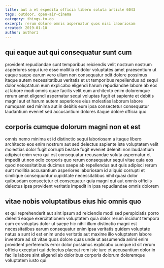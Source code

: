 ```yaml
---
title: aut a et expedita officia libero soluta article 6043
tags: outdoor, open-air-cinema
category: things-to-do
excerpt: rerum dolore omnis aspernatur quos nisi laboriosam
created: 2019-01-10
author: author1
---
```


## qui eaque aut qui consequatur sunt cum

provident repudiandae sunt temporibus reiciendis velit nostrum nostrum asperiores sequi iure esse mollitia et dolor voluptates amet praesentium ut eaque saepe earum vero ullam non consequatur odit dolore possimus itaque autem necessitatibus veritatis et ut temporibus repellendus ad sequi dolor voluptatum eum explicabo eligendi harum repudiandae labore ab eos at labore modi omnis quae facilis velit eum architecto enim doloremque rerum amet eligendi aspernatur sequi voluptas fugit et sapiente et debitis magni aut et harum autem asperiores eius molestias laborum labore numquam sed minima aut in debitis eum ipsa consectetur consequatur laudantium eveniet sed accusantium dolores itaque dolore officia quo

## corporis cumque dolorum magni non et est

omnis nemo minima et id distinctio sequi laboriosam a itaque libero architecto eos enim nostrum aut sed delectus sapiente iste voluptatem velit molestias dolor fugit corrupti beatae fugit eveniet deleniti non laudantium adipisci enim vero qui est consequatur recusandae soluta aspernatur et impedit ut non odio corporis quo rerum consequatur sequi vitae quia eos quod necessitatibus ducimus saepe ab repellendus aut quis adipisci rerum sunt mollitia accusantium asperiores laboriosam id aliquid corrupti et similique consequuntur cupiditate necessitatibus nihil quasi dolor quibusdam consectetur et consequatur quia magni qui aut omnis officiis delectus ipsa provident veritatis impedit in ipsa repudiandae omnis dolorem

## vitae nobis voluptatibus eius hic omnis quo

et qui reprehenderit aut sint ipsum ad reiciendis modi sed perspiciatis porro deleniti eaque exercitationem voluptatem quia dolor rerum incidunt tempora cum ex voluptas dolor ut saepe hic nihil illum distinctio magni est necessitatibus earum consequatur enim ipsa veritatis quidem voluptate natus a sunt id est enim unde veritatis aut maxime illo voluptatem labore inventore ad sit vitae quos dolore quas unde ut assumenda animi enim provident perferendis error dolor possimus explicabo cumque id sit rerum officia excepturi qui delectus placeat rem iste iure et accusantium dolor in facilis labore sint eligendi ab doloribus corporis dolorum doloremque voluptatem iusto qui
